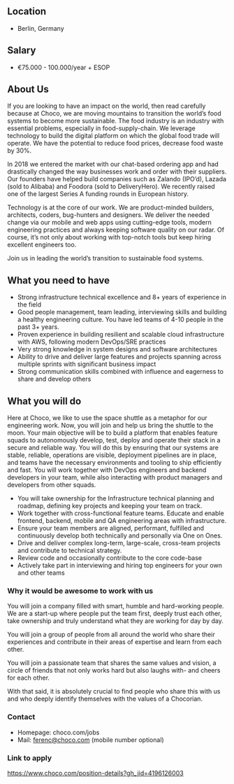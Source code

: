 ## Location

* Berlin, Germany

## Salary

* €75.000 - 100.000/year + ESOP

## About Us

If you are looking to have an impact on the world, then read carefully because at Choco, we are moving mountains to transition the world’s food systems to become more sustainable. The food industry is an industry with essential problems, especially in food-supply-chain. We leverage technology to build the digital platform on which the global food trade will operate. We have the potential to reduce food prices, decrease food waste by 30%.

In 2018 we entered the market with our chat-based ordering app and had drastically changed the way businesses work and order with their suppliers. Our founders have helped build companies such as Zalando (IPO’d), Lazada (sold to Alibaba) and Foodora (sold to DeliveryHero). We recently raised one of the largest Series A funding rounds in European history. 

Technology is at the core of our work. We are product-minded builders, architects, coders, bug-hunters and designers. We deliver the needed change via our mobile and web apps using cutting-edge tools, modern engineering practices and always keeping software quality on our radar. Of course, it’s not only about working with top-notch tools but keep hiring excellent engineers too.

Join us in leading the world’s transition to sustainable food systems.

## What you need to have

* Strong infrastructure technical excellence and 8+ years of experience in the field
* Good people management, team leading, interviewing skills and building a healthy engineering culture. You have led teams of 4-10 people in the past 3+ years.
* Proven experience in building resilient and scalable cloud infrastructure with AWS, following modern DevOps/SRE practices
* Very strong knowledge in system designs and software architectures
* Ability to drive and deliver large features and projects spanning across multiple sprints with significant business impact
* Strong communication skills combined with influence and eagerness to share and develop others

## What you will do

Here at Choco, we like to use the space shuttle as a metaphor for our engineering work. Now, you will join and help us bring the shuttle to the moon. Your main objective will be to build a platform that enables feature squads to autonomously develop, test, deploy and operate their stack in a secure and reliable way. You will do this by ensuring that our systems are stable, reliable, operations are visible, deployment pipelines are in place, and teams have the necessary environments and tooling to ship efficiently and fast. You will work together with DevOps engineers and backend developers in your team, while also interacting with product managers and developers from other squads.

* You will take ownership for the Infrastructure technical planning and roadmap, defining key projects and keeping your team on track.
* Work together with cross-functional feature teams. Educate and enable frontend, backend, mobile and QA engineering areas with infrastructure. 
* Ensure your team members are aligned, performant, fulfilled and continuously develop both technically and personally via One on Ones. 
* Drive and deliver complex long-term, large-scale, cross-team projects and contribute to technical strategy.
* Review code and occasionally contribute to the core code-base
* Actively take part in interviewing and hiring top engineers for your own and other teams

### Why it would be awesome to work with us

You will join a company filled with smart, humble and hard-working people. We are a start-up where people put the team first, deeply trust each other, take ownership and truly understand what they are working for day by day. 

You will join a group of people from all around the world who share their experiences and contribute in their areas of expertise and learn from each other. 

You will join a passionate team that shares the same values and vision, a circle of friends that not only works hard but also laughs with- and cheers for each other.

With that said, it is absolutely crucial to find people who share this with us and who deeply identify themselves with the values of a Chocorian.

### Contact

* Homepage: choco.com/jobs
* Mail: ferenc@choco.com (mobile number optional)

### Link to apply

https://www.choco.com/position-details?gh_jid=4196126003